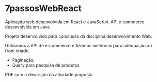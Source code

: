 # 7passosWebReact
Aplicação web desenvolvida em React e JavaScript. API e-commerce desenvolvida em Java.

Projeto desenvolvido para conclusão da disciplina desenvolvimento Web.

Utilizamos a API de e-commerce e fizemos melhorias para adequação ao front criado.

* Paginação.
* Query para pesquisa de produtos.

PDF com a descrição da atividade proposta.
